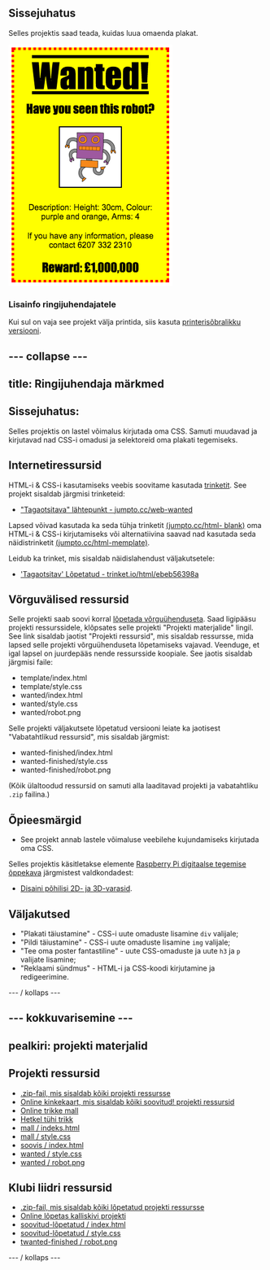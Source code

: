 ## Sissejuhatus

Selles projektis saad teada, kuidas luua omaenda plakat.

![kuvatõmmis](images/wanted-final.png)

### Lisainfo ringijuhendajatele

Kui sul on vaja see projekt välja printida, siis kasuta [printerisõbralikku versiooni](https://projects.raspberrypi.org/en/projects/wanted/print).

## \--- collapse \---

## title: Ringijuhendaja märkmed

## Sissejuhatus:

Selles projektis on lastel võimalus kirjutada oma CSS. Samuti muudavad ja kirjutavad nad CSS-i omadusi ja selektoreid oma plakati tegemiseks.

## Internetiressursid

HTML-i & CSS-i kasutamiseks veebis soovitame kasutada [trinketit](https://trinket.io/). See projekt sisaldab järgmisi trinketeid:

* ["Tagaotsitava" lähtepunkt - jumpto.cc/web-wanted](http://jumpto.cc/web-wanted)

Lapsed võivad kasutada ka seda tühja trinketit [(jumpto.cc/html- blank)](http://jumpto.cc/html-blank) oma HTML-i & CSS-i kirjutamiseks või alternatiivina saavad nad kasutada seda näidistrinketit [(jumpto.cc/html-memplate)](http://jumpto.cc/html-template).

Leidub ka trinket, mis sisaldab näidislahendust väljakutsetele:

* ['Tagaotsitav' Lõpetatud - trinket.io/html/ebeb56398a](https://trinket.io/html/ebeb56398a)

## Võrguvälised ressursid

Selle projekti saab soovi korral [lõpetada võrguühenduseta](https://www.codeclubprojects.org/en-GB/resources/webdev-working-offline/). Saad ligipääsu projekti ressurssidele, klõpsates selle projekti "Projekti materjalide" lingil. See link sisaldab jaotist "Projekti ressursid", mis sisaldab ressursse, mida lapsed selle projekti võrguühenduseta lõpetamiseks vajavad. Veenduge, et igal lapsel on juurdepääs nende ressursside koopiale. See jaotis sisaldab järgmisi faile:

* template/index.html
* template/style.css
* wanted/index.html
* wanted/style.css
* wanted/robot.png

Selle projekti väljakutsete lõpetatud versiooni leiate ka jaotisest "Vabatahtlikud ressursid", mis sisaldab järgmist:

* wanted-finished/index.html
* wanted-finished/style.css
* wanted-finished/robot.png

(Kõik ülaltoodud ressursid on samuti alla laaditavad projekti ja vabatahtliku `.zip` failina.)

## Õpieesmärgid

* See projekt annab lastele võimaluse veebilehe kujundamiseks kirjutada oma CSS.

Selles projektis käsitletakse elemente [Raspberry Pi digitaalse tegemise õppekava](http://rpf.io/curriculum) järgmistest valdkondadest:

* [Disaini põhilisi 2D- ja 3D-varasid](https://www.raspberrypi.org/curriculum/design/creator).

## Väljakutsed

* "Plakati täiustamine" - CSS-i uute omaduste lisamine `div` valijale;
* "Pildi täiustamine" - CSS-i uute omaduste lisamine `img` valijale;
* "Tee oma poster fantastiline" - uute CSS-omaduste ja uute `h3` ja `p` valijate lisamine;
* "Reklaami sündmus" - HTML-i ja CSS-koodi kirjutamine ja redigeerimine.

\--- / kollaps \---

## \--- kokkuvarisemine \---

## pealkiri: projekti materjalid

## Projekti ressursid

* [.zip-fail, mis sisaldab kõiki projekti ressursse](resources/wanted-project-resources.zip)
* [Online kinkekaart, mis sisaldab kõiki soovitud! projekti ressursid](http://jumpto.cc/web-wanted)
* [Online trikke mall](http://jumpto.cc/trinket-template)
* [Hetkel tühi trikk](http://jumpto.cc/trinket-blank)
* [mall / indeks.html](resources/template-index.html)
* [mall / style.css](resources/template-style.css)
* [soovis / index.html](resources/wanted-index.html)
* [wanted / style.css](resources/wanted-style.css)
* [wanted / robot.png](resources/wanted-robot.png)

## Klubi liidri ressursid

* [.zip-fail, mis sisaldab kõiki lõpetatud projekti ressursse](resources/wanted-volunteer-resources.zip)
* [Online lõpetas kalliskivi projekti](https://trinket.io/html/ebeb56398a)
* [soovitud-lõpetatud / index.html](resources/wanted-finished-index.html)
* [soovitud-lõpetatud / style.css](resources/wanted-finished-style.css)
* [twanted-finished / robot.png](resources/twanted-finished-robot.png)

\--- / kollaps \---